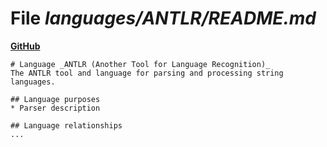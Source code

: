 # File _languages/ANTLR/README.md_
**[GitHub](https://github.com/softlang/yas/blob/master/languages/ANTLR/README.md)**
```
# Language _ANTLR (Another Tool for Language Recognition)_
The ANTLR tool and language for parsing and processing string languages.

## Language purposes
* Parser description

## Language relationships
...
```

